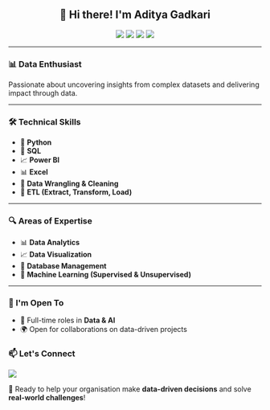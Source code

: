 <h2 align="center">👋 Hi there! I'm Aditya Gadkari</h2>

<p align="center">
  <img src="https://img.shields.io/badge/Python-3776AB?style=flat&logo=python&logoColor=white"/>
  <img src="https://img.shields.io/badge/Power%20BI-F2C811?style=flat&logo=powerbi&logoColor=black"/>
  <img src="https://img.shields.io/badge/SQL-4479A1?style=flat&logo=postgresql&logoColor=white"/>
  <img src="https://img.shields.io/badge/Excel-217346?style=flat&logo=microsoft-excel&logoColor=white"/>
</p>

---

### 📊 Data Enthusiast
Passionate about uncovering insights from complex datasets and delivering impact through data.

---

### 🛠️ Technical Skills
- 🐍 **Python**
- 💾 **SQL**
- 📈 **Power BI**
- 📊 **Excel**
- 🧹 **Data Wrangling & Cleaning**
- 🔄 **ETL (Extract, Transform, Load)**

---
### 🔍 Areas of Expertise
- 📊 **Data Analytics**
- 📈 **Data Visualization**
- 💾 **Database Management**
- 🤖 **Machine Learning (Supervised & Unsupervised)**

---

### 🤝 I'm Open To
- 💼 Full-time roles in **Data & AI**
- 🌍 Open for collaborations on data-driven projects

### 📫 Let's Connect
<a href="https://linkedin.com/in/adityagadkari/" target="_blank">
  <img src="https://img.shields.io/badge/LinkedIn-Aditya%20Gadkari-blue?style=for-the-badge&logo=linkedin"/>
</a>

🎯 Ready to help your organisation make **data-driven decisions** and solve **real-world challenges**!
